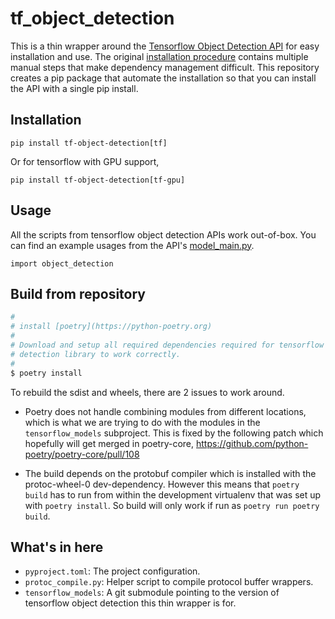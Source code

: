 <!--
SPDX-FileCopyrightText: 2020-2021 Carnegie Mellon University

SPDX-License-Identifier: Apache-2.0
-->

# tf_object_detection

This is a thin wrapper around the [Tensorflow Object Detection API] for easy
installation and use. The original [installation procedure] contains multiple
manual steps that make dependency management difficult. This repository creates
a pip package that automate the installation so that you can install the API
with a single pip install.

[Tensorflow Object Detection API]:
    https://github.com/tensorflow/models/tree/v1.13.0/research/object_detection
[installation procedure]:
    https://github.com/tensorflow/models/blob/v1.13.0/research/object_detection/g3doc/installation.md


## Installation

```
pip install tf-object-detection[tf]
```

Or for tensorflow with GPU support,

```
pip install tf-object-detection[tf-gpu]
```


## Usage

All the scripts from tensorflow object detection APIs work out-of-box.
You can find an example usages from the API's [model_main.py].

```
import object_detection
```

[model_main.py]:
    https://github.com/tensorflow/models/blob/v1.13.0/research/object_detection/model_main.py


## Build from repository

```bash
#
# install [poetry](https://python-poetry.org)
#
# Download and setup all required dependencies required for tensorflow object
# detection library to work correctly.
#
$ poetry install
```

To rebuild the sdist and wheels, there are 2 issues to work around.

  - Poetry does not handle combining modules from different locations, which is
    what we are trying to do with the modules in the `tensorflow_models`
    subproject.  This is fixed by the following patch which hopefully will get
    merged in poetry-core,
        https://github.com/python-poetry/poetry-core/pull/108

  - The build depends on the protobuf compiler which is installed with the
    protoc-wheel-0 dev-dependency. However this means that `poetry build` has
    to run from within the development virtualenv that was set up with
    `poetry install`. So build will only work if run as `poetry run poetry build`.


## What's in here

* `pyproject.toml`: The project configuration.
* `protoc_compile.py`: Helper script to compile protocol buffer wrappers.
* `tensorflow_models`: A git submodule pointing to the version of tensorflow object detection this thin wrapper is for.
